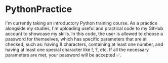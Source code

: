 # PythonPractice
I'm currently taking an introductory Python training course. As a practice alongside my studies, I'm uploading useful and practical code to my GitHub account to showcase my skills. In this code, the user is allowed to choose a password for themselves, which has specific parameters that are all checked, such as: having 8 characters, containing at least one number, and having at least one special character like !, ?, etc. If all the necessary parameters are met, your password will be accepted ✅.
